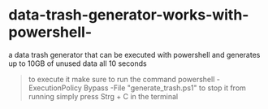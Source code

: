 # data-trash-generator-works-with-powershell-
a data trash generator that can be executed with powershell and generates up to 10GB of unused data all 10 seconds

>to execute it make sure to run the command powershell -ExecutionPolicy Bypass -File "generate_trash.ps1"
>to stop it from running simply press Strg + C in the terminal

